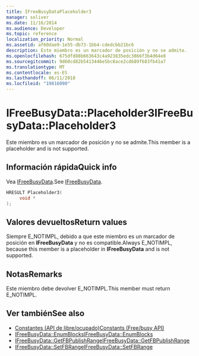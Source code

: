 ```yaml
---
title: IFreeBusyDataPlaceholder3
manager: soliver
ms.date: 11/16/2014
ms.audience: Developer
ms.topic: reference
localization_priority: Normal
ms.assetid: af60dae9-1e55-db73-1bb4-cdedcbb21bc6
description: Este miembro es un marcador de posición y no se admite.
ms.openlocfilehash: 675dfd88b663643c4a923835edc3866f3b4d64e8
ms.sourcegitcommit: 9d60cd82b5413446e5bc8ace2cd689f683fb41a7
ms.translationtype: MT
ms.contentlocale: es-ES
ms.lasthandoff: 06/11/2018
ms.locfileid: "19816090"
---
```

# <a name="ifreebusydataplaceholder3"></a><span data-ttu-id="3924b-103">IFreeBusyData::Placeholder3</span><span class="sxs-lookup"><span data-stu-id="3924b-103">IFreeBusyData::Placeholder3</span></span>

<span data-ttu-id="3924b-104">Este miembro es un marcador de posición y no se admite.</span><span class="sxs-lookup"><span data-stu-id="3924b-104">This member is a placeholder and is not supported.</span></span>
  
## <a name="quick-info"></a><span data-ttu-id="3924b-105">Información rápida</span><span class="sxs-lookup"><span data-stu-id="3924b-105">Quick info</span></span>

<span data-ttu-id="3924b-106">Vea [IFreeBusyData](ifreebusydata.md).</span><span class="sxs-lookup"><span data-stu-id="3924b-106">See [IFreeBusyData](ifreebusydata.md).</span></span>
  
```cpp
HRESULT Placeholder3( 
     void * 
);
```

## <a name="return-values"></a><span data-ttu-id="3924b-107">Valores devueltos</span><span class="sxs-lookup"><span data-stu-id="3924b-107">Return values</span></span>

<span data-ttu-id="3924b-108">Siempre E_NOTIMPL, debido a que este miembro es un marcador de posición en **IFreeBusyData** y no es compatible.</span><span class="sxs-lookup"><span data-stu-id="3924b-108">Always E_NOTIMPL, because this member is a placeholder in **IFreeBusyData** and is not supported.</span></span> 
  
## <a name="remarks"></a><span data-ttu-id="3924b-109">Notas</span><span class="sxs-lookup"><span data-stu-id="3924b-109">Remarks</span></span>

<span data-ttu-id="3924b-110">Este miembro debe devolver E_NOTIMPL.</span><span class="sxs-lookup"><span data-stu-id="3924b-110">This member must return E_NOTIMPL.</span></span>
  
## <a name="see-also"></a><span data-ttu-id="3924b-111">Ver también</span><span class="sxs-lookup"><span data-stu-id="3924b-111">See also</span></span>

- [<span data-ttu-id="3924b-112">Constantes (API de libre/ocupado)</span><span class="sxs-lookup"><span data-stu-id="3924b-112">Constants (Free/busy API)</span></span>](constants-free-busy-api.md)
- [<span data-ttu-id="3924b-113">IFreeBusyData::EnumBlocks</span><span class="sxs-lookup"><span data-stu-id="3924b-113">IFreeBusyData::EnumBlocks</span></span>](ifreebusydata-enumblocks.md)
- [<span data-ttu-id="3924b-114">IFreeBusyData::GetFBPublishRange</span><span class="sxs-lookup"><span data-stu-id="3924b-114">IFreeBusyData::GetFBPublishRange</span></span>](ifreebusydata-getfbpublishrange.md)
- [<span data-ttu-id="3924b-115">IFreeBusyData::SetFBRange</span><span class="sxs-lookup"><span data-stu-id="3924b-115">IFreeBusyData::SetFBRange</span></span>](ifreebusydata-setfbrange.md)

